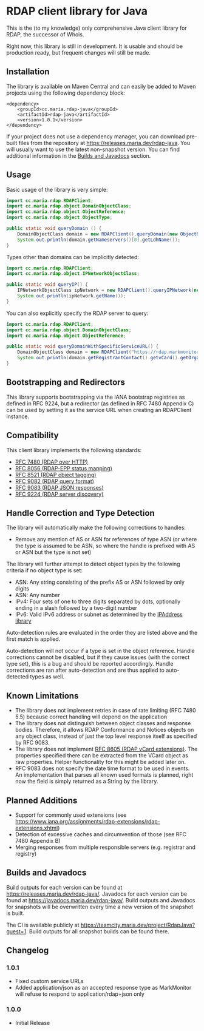 # RDAP client library for Java

This is the (to my knowledge) only comprehensive Java client library for RDAP, the successor of Whois.

Right now, this library is still in development. It is usable and should be production ready, but frequent changes will still be made.

## Installation
The library is available on Maven Central and can easily be added to Maven projects using the following dependency block:
```
<dependency>
    <groupId>cc.maria.rdap-java</groupId>
    <artifactId>rdap-java</artifactId>
    <version>1.0.1</version>
</dependency>
```

If your project does not use a dependency manager, you can download pre-built files from the repository at https://releases.maria.dev/rdap-java. You will usually want to use the latest non-snapshot version. You can find additional information in the [Builds and Javadocs](#builds-and-javadocs) section.

## Usage
Basic usage of the library is very simple:

```java
import cc.maria.rdap.RDAPClient;
import cc.maria.rdap.object.DomainObjectClass;
import cc.maria.rdap.object.ObjectReference;
import cc.maria.rdap.object.ObjectType;

public static void queryDomain () {
    DomainObjectClass domain = new RDAPClient().queryDomain(new ObjectReference("maria.cc", ObjectType.DOMAIN));
    System.out.println(domain.getNameservers()[0].getLdhName());
}
```

Types other than domains can be implicitly detected:

```java
import cc.maria.rdap.RDAPClient;
import cc.maria.rdap.object.IPNetworkObjectClass;

public static void queryIP() {
    IPNetworkObjectClass ipNetwork = new RDAPClient().queryIPNetwork(new ObjectReference("2.56.11.1"));
    System.out.println(ipNetwork.getName());
}
```

You can also explicitly specify the RDAP server to query:

```java
import cc.maria.rdap.RDAPClient;
import cc.maria.rdap.object.DomainObjectClass;
import cc.maria.rdap.object.ObjectReference;

public static void queryDomainWithSpecificServiceURL() {
    DomainObjectClass domain = new RDAPClient("https://rdap.markmonitor.com/rdap/").queryDomain(new ObjectReference("google.com", ObjectType.DOMAIN));
    System.out.println(domain.getRegistrantContact().getvCard().getOrganization().getValues().get(0));
}
```

## Bootstrapping and Redirectors
This library supports bootstrapping via the IANA bootstrap registries as defined in RFC 9224, but a redirector (as defined in RFC 7480 Appendix C) can be used by setting it as the service URL when creating an RDAPClient instance.

## Compatibility
This client library implements the following standards:
- [RFC 7480 (RDAP over HTTP)](https://datatracker.ietf.org/doc/html/rfc7480)
- [RFC 8056 (RDAP-EPP status mapping)](https://datatracker.ietf.org/doc/html/rfc8056)
- [RFC 8521 (RDAP object tagging)](https://datatracker.ietf.org/doc/html/rfc8521)
- [RFC 9082 (RDAP query format)](https://datatracker.ietf.org/doc/html/rfc9082)
- [RFC 9083 (RDAP JSON responses)](https://datatracker.ietf.org/doc/html/rfc9083)
- [RFC 9224 (RDAP server discovery)](https://datatracker.ietf.org/doc/html/rfc9224)

## Handle Correction and Type Detection
The library will automatically make the following corrections to handles:
- Remove any mention of AS or ASN for references of type ASN (or where the type is assumed to be ASN, so where the handle is prefixed with AS or ASN but the type is not set)

The library will further attempt to detect object types by the following criteria if no object type is set:
- ASN: Any string consisting of the prefix AS or ASN followed by only digits
- ASN: Any number
- IPv4: Four sets of one to three digits separated by dots, optionally ending in a slash followed by a two-digit number
- IPv6: Valid IPv6 address or subnet as determined by the [IPAddress library](https://github.com/seancfoley/IPAddress)

Auto-detection rules are evaluated in the order they are listed above and the first match is applied.

Auto-detection will not occur if a type is set in the object reference. Handle corrections cannot be disabled, but if they cause issues (with the correct type set), this is a bug and should be reported accordingly. Handle corrections are ran after auto-detection and are thus applied to auto-detected types as well.

## Known Limitations
- The library does not implement retries in case of rate limiting (RFC 7480 5.5) because correct handling will depend on the application
- The library does not distinguish between object classes and response bodies. Therefore, it allows RDAP Conformance and Notices objects on any object class, instead of just the top level response itself as specified by RFC 9083.
- The library does not implement [RFC 8605 (RDAP vCard extensions)](https://datatracker.ietf.org/doc/html/rfc8605). The properties specified there can be extracted from the VCard object as raw properties. Helper functionality for this might be added later on.
- RFC 9083 does not specify the date time format to be used in events. An implementation that parses all known used formats is planned, right now the field is simply returned as a String by the library.

## Planned Additions
- Support for commonly used extensions (see https://www.iana.org/assignments/rdap-extensions/rdap-extensions.xhtml)
- Detection of excessive caches and circumvention of those (see RFC 7480 Appendix B)
- Merging responses from multiple responsible servers (e.g. registrar and registry)

## Builds and Javadocs
Build outputs for each version can be found at https://releases.maria.dev/rdap-java/. Javadocs for each version can be found at https://javadocs.maria.dev/rdap-java/. Build outputs and Javadocs for snapshots will be overwritten every time a new version of the snapshot is built.

The CI is available publicly at https://teamcity.maria.dev/project/RdapJava?guest=1. Build outputs for all snapshot builds can be found there.

## Changelog
### 1.0.1
- Fixed custom service URLs
- Added application/json as an accepted response type as MarkMonitor will refuse to respond to application/rdap+json only

### 1.0.0
- Initial Release